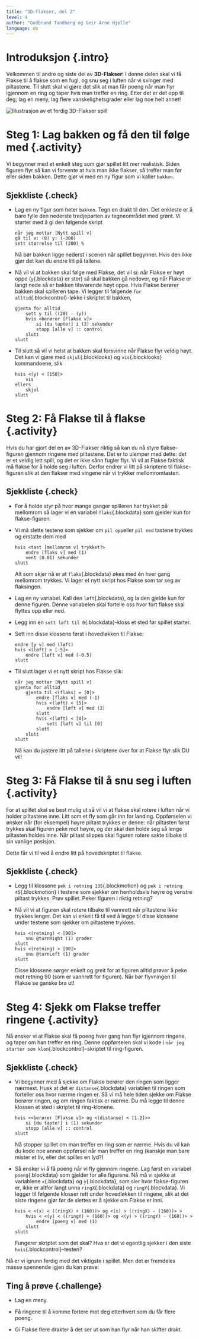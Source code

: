 ```yaml
---
title: "3D-flakser, del 2"
level: 4
author: "Gudbrand Tandberg og Geir Arne Hjelle"
language: nb
---
```


# Introduksjon {.intro}

Velkommen til andre og siste del av **3D-Flakser**! I denne delen skal vi få
Flakse til å flakse som en fugl, og snu seg i luften når vi svinger med
piltastene. Til slutt skal vi gjøre det slik at man får poeng når man flyr
igjennom en ring og taper hvis man treffer en ring. Etter det er det opp til
deg; lag en meny, lag flere vanskelighetsgrader eller lag noe helt annet!

![Illustrasjon av et ferdig 3D-Flakser spill](3d_flakser.png)

# Steg 1: Lag bakken og få den til følge med {.activity}

Vi begynner med et enkelt steg som gjør spillet litt mer realistisk. Siden
figuren flyr så kan vi forvente at hvis man ikke flakser, så treffer man før
eller siden bakken. Dette gjør vi med en ny figur som vi kaller `bakken`.

## Sjekkliste {.check}

- Lag en ny figur som heter `bakken`. Tegn en drakt til den. Det enkleste er
  å bare fylle den nederste tredjeparten av tegneområdet med grønt. Vi starter
  med å gi den følgende skript

  ```blocks
  når jeg mottar [Nytt spill v]
  gå til x: (0) y: (-300)
  sett størrelse til (200) %
  ```

  Nå bør bakken ligge nederst i scenen når spillet begynner. Hvis den ikke gjør
  det kan du endre litt på tallene.

- Nå vil vi at bakken skal følge med Flakse, det vil si: når Flakse er høyt
  oppe (`y`{.blockdata} er stor) så skal bakken gå nedover, og når Flakse er
  langt nede så er bakken tilsvarende høyt oppe. Hvis Flakse berører bakken skal
  spilleren tape. Vi legger til følgende `for alltid`{.blockcontrol}-løkke i
  skriptet til bakken,

  ```blocks
  gjenta for alltid
      sett y til ((20) - (y))
      hvis <berører [Flakse v]>
          si [du tapte!] i (2) sekunder
          stopp [alle v] :: control
      slutt
  slutt
  ```

- Til slutt så vil vi helst at bakken skal forsvinne når Flakse flyr veldig
  høyt. Det kan vi gjøre med `skjul`{.blocklooks} og `vis`{.blocklooks}
  kommandoene, slik

  ```blocks
  hvis <(y) < [150]>
      vis
  ellers
      skjul
  slutt
  ```

# Steg 2: Få Flakse til å flakse {.activity}

Hvis du har gjort del en av 3D-Flakser riktig så kan du nå styre flakse-figuren
gjennom ringene med piltastene. Det er to ulemper med dette: det er et veldig
lett spill, og det er ikke sånn fugler flyr. Vi vil at Flakse faktisk må flakse
for å holde seg i luften. Derfor endrer vi litt på skriptene til flakse-figuren
slik at den flakser med vingene når vi trykker mellomromtasten.

## Sjekkliste {.check}

- For å holde styr på hvor mange ganger spilleren har trykket på mellomrom
  så lager vi en variabel `flaks`{.blockdata} som gjelder kun for
  flakse-figuren.

- Vi må slette testene som sjekker om `pil opp`eller `pil ned` tastene
  trykkes og erstatte dem med

  ```blocks
  hvis <tast [mellomrom v] trykket?>
      endre [flaks v] med (1)
      vent (0.01) sekunder
  slutt
  ```

  Alt som skjer nå er at `flaks`{.blockdata} økes med én hver gang mellomrom
  trykkes. Vi lager et nytt skript hos Flakse som tar seg av flaksingen.

- Lag en ny variabel. Kall den `løft`{.blockdata}, og la den gjelde kun for
  denne figuren. Denne variabelen skal fortelle oss hvor fort flakse skal
  flyttes opp eller ned.

- Legg inn en `sett løft til 0`{.blockdata}-kloss et sted før spillet
  starter.

- Sett inn disse klossene først i hovedløkken til Flakse:

  ```blocks
  endre [y v] med (løft)
  hvis <(løft) > [-5]>
      endre [løft v] med (-0.5)
  slutt
  ```

- Til slutt lager vi et nytt skript hos Flakse slik:

  ```blocks
  når jeg mottar [Nytt spill v]
  gjenta for alltid
      gjenta til <(flaks) = [0]>
          endre [flaks v] med (-1)
          hvis <(løft) < [5]>
              endre [løft v] med (2)
          slutt
          hvis <(løft) < [0]>
              sett [løft v] til [0]
          slutt
      slutt
  slutt
  ```

  Nå kan du justere litt på tallene i skriptene over for at Flakse flyr slik DU
  vil!

# Steg 3: Få Flakse til å snu seg i luften {.activity}

For at spillet skal se best mulig ut så vil vi at flakse skal rotere i luften
når vi holder piltastene inne. Litt som et fly som går inn for landing.
Oppførselen vi ønsker når (for eksempel) høyre piltast trykkes er denne: når
piltasten først trykkes skal figuren peke mot høyre, og der skal den holde seg
så lenge piltasten holdes inne. Når piltast slippes skal figuren rotere sakte
tilbake til sin vanlige posisjon.

Dette får vi til ved å endre litt på hovedskriptet til flakse.

## Sjekkliste {.check}

- Legg til klossene `pek i retning 135`{.blockmotion} og `pek i retning 45`{.blockmotion} i testene som sjekker om henholdsvis høyre og venstre
  piltast trykkes. Prøv spillet. Peker figuren i riktig retning?

- Nå vil vi at figuren skal rotere tilbake til vannrett når piltastene ikke
  trykkes lenger. Det kan vi enkelt få til ved å legge til disse klossene under
  testene som sjekker om piltastene trykkes.

  ```blocks
  hvis <(retning) < [90]>
      snu @turnRight (1) grader
  slutt
  hvis <(retning) > [90]>
      snu @turnLeft (1) grader
  slutt
  ```

  Disse klossene sørger enkelt og greit for at figuren alltid prøver å peke mot
  retning 90 (som er vannrett for figuren). Når bør flyvningen til Flakse se
  ganske bra ut!

# Steg 4: Sjekk om Flakse treffer ringene {.activity}

Nå ønsker vi at Flakse skal få poeng hver gang han flyr igjennom ringene, og
taper om han treffer en ring. Denne oppførselen skal vi kode i `når jeg starter som klon`{.blockcontrol}-skriptet til ring-figuren.

## Sjekkliste {.check}

- Vi begynner med å sjekke om Flakse berører den ringen som ligger nærmest.
  Husk at det er `distanse`{.blockdata} variablen til ringen som forteller oss
  hvor nærme ringen er. Så vi må hele tiden sjekke om Flakse berører ringen,
  _og_ om ringen faktisk er nærme. Du må legge til denne klossen et sted i
  skriptet til ring-klonene.

  ```blocks
  hvis <<berører [Flakse v]> og <(distanse) < [1.2]>>
      si [du tapte!] i (1) sekunder
      stopp [alle v] :: control
  slutt
  ```

  Nå stopper spillet om man treffer en ring som er nærme. Hvis du vil kan du
  kode noe annen oppførsel når man treffer en ring (kanskje man bare mister et
  liv, eller det spilles en lyd?)

- Så ønsker vi å få poeng når vi fly gjennom ringene. Lag først en variabel
  `poeng`{.blockdata} som gjelder for alle figurene. Nå må vi sjekke at
  variablene `x`{.blockdata} og `y`{.blockdata}, som sier hvor flakse-figuren
  er, ikke er altfor langt unna `ringX`{.blockdata} og `ringY`{.blockdata}. Vi
  legger til følgende klosser rett under hovedløkken til ringene, slik at det
  siste ringene gjør før de slettes er å sjekke om Flakse er inni.

  ```blocks
  hvis < <(x) < ((ringX) + (160))> og <(x) > ((ringX) - (160))> >
      hvis < <(y) < ((ringY) + (160))> og <(y) > ((ringY) - (160))> >
          endre [poeng v] med (1)
      slutt
  slutt
  ```

  Fungerer skriptet som det skal? Hva er det vi egentlig sjekker i den siste
  `hvis`{.blockcontrol}-testen?

Nå er vi igrunn ferdig med det viktigste i spillet. Men det er fremdeles masse
spennende igjen du kan prøve:

## Ting å prøve {.challenge}

- Lag en meny.

- Få ringene til å komme fortere mot deg etterhvert som du får flere poeng.

- Gi Flakse flere drakter å det ser ut som han flyr når han skifter drakt.
